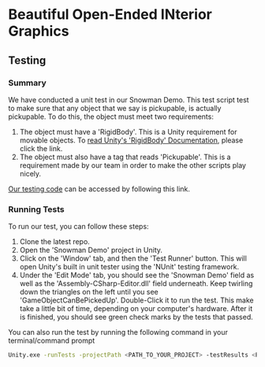 # Beautiful Open-Ended INterior Graphics

## Testing

### Summary

We have conducted a unit test in our Snowman Demo.  This test script test to make sure that any object that we say is pickupable, is actually pickupable.  To do this, the object must meet two requirements:
  1. The object must have a 'RigidBody'.  This is a Unity requirement for movable objects. To [read Unity's 'RigidBody' Documentation](https://docs.unity3d.com/ScriptReference/Rigidbody.html), please click the link.
  2. The object must also have a tag that reads 'Pickupable'.  This is a requirement made by our team in order to make the other scripts play nicely.
  
[Our testing code](https://github.com/SCCapstone/Beautiful-Open-Ended-Interior-Graphics/blob/master/Snowman/Snowman%20Demo/Assets/Scripts/Editor/PickUpTest.cs) can be accessed by following this link.

### Running Tests

To run our test, you can follow these steps:
  1. Clone the latest repo.
  1. Open the 'Snowman Demo' project in Unity.
  1. Click on the 'Window' tab, and then the 'Test Runner' button.  This will open Unity's built in unit tester using the 'NUnit' testing framework.
  1. Under the 'Edit Mode' tab, you should see the 'Snowman Demo' field as well as the 'Assembly-CSharp-Editor.dll' field underneath.  Keep twirling down the triangles on the left until you see 'GameObjectCanBePickedUp'.  Double-Click it to run the test.  This make take a little bit of time, depending on your computer's hardware.  After it is finished, you should see green check marks by the tests that passed.
  
You can also run the test by running the following command in your terminal/command prompt

```bash
Unity.exe -runTests -projectPath <PATH_TO_YOUR_PROJECT> -testResults <PATH_TO_SAVE>\results.xml -testPlatform editmode
```
